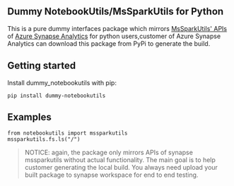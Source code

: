 ## Dummy NotebookUtils/MsSparkUtils for Python

This is a pure dummy interfaces package which mirrors [MsSparkUtils' APIs](https://learn.microsoft.com/en-us/azure/synapse-analytics/spark/microsoft-spark-utilities?pivots=programming-language-r) of [Azure Synapse Analytics](https://learn.microsoft.com/en-us/azure/synapse-analytics/) for python users,customer of Azure Synapse Analytics can download this package from PyPi to generate the build.

## Getting started
Install dummy_notebookutils with pip:

```shell
pip install dummy-notebookutils
```
## Examples
```
from notebookutils import mssparkutils
mssparkutils.fs.ls("/")
```
> NOTICE: again, the package only mirrors APIs of synapse mssparkutils without actual functionality. The main goal is to help customer generating the local build. You always need upload your built package to synapse workspace for end to end testing.
